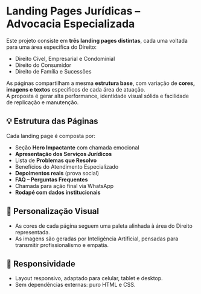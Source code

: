 # Landing Pages Jurídicas – Advocacia Especializada

Este projeto consiste em **três landing pages distintas**, cada uma voltada para uma área específica do Direito:  
- Direito Cível, Empresarial e Condominial  
- Direito do Consumidor  
- Direito de Família e Sucessões  

As páginas compartilham a mesma **estrutura base**, com variação de **cores, imagens e textos** específicos de cada área de atuação.  
A proposta é gerar alta performance, identidade visual sólida e facilidade de replicação e manutenção.

## 💡 Estrutura das Páginas

Cada landing page é composta por:

- Seção **Hero Impactante** com chamada emocional
- **Apresentação dos Serviços Jurídicos**
- Lista de **Problemas que Resolvo**
- Benefícios do Atendimento Especializado
- **Depoimentos reais** (prova social)
- **FAQ – Perguntas Frequentes**
- Chamada para ação final via WhatsApp
- **Rodapé com dados institucionais**

## 🎨 Personalização Visual

- As cores de cada página seguem uma paleta alinhada à área do Direito representada.
- As imagens são geradas por Inteligência Artificial, pensadas para transmitir profissionalismo e empatia.

## 📱 Responsividade

- Layout responsivo, adaptado para celular, tablet e desktop.
- Sem dependências externas: puro HTML e CSS.
